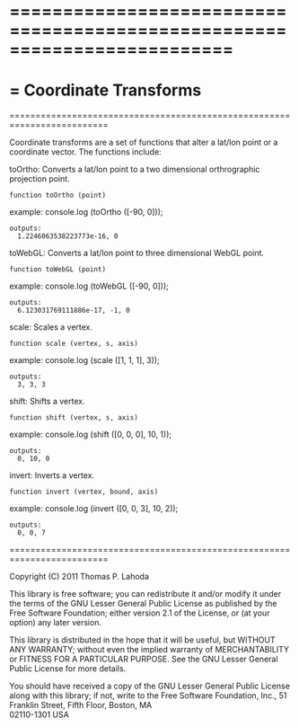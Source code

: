 =========================================================================
=
= Coordinate Transforms
=
=========================================================================

Coordinate transforms are a set of functions that alter a lat/lon point or
a coordinate vector. The functions include:

toOrtho:
    Converts a lat/lon point to a two dimensional orthrographic 
  projection point.

    function toOrtho (point)

  example:
    console.log (toOrtho ([-90, 0]));

    outputs:
      1.2246063538223773e-16, 0


toWebGL:
    Converts a lat/lon point to three dimensional WebGL point.

    function toWebGL (point)

  example:
    console.log (toWebGL ([-90, 0]));

    outputs:
      6.123031769111886e-17, -1, 0


scale:
    Scales a vertex.

    function scale (vertex, s, axis)

  example:
    console.log (scale ([1, 1, 1], 3));

    outputs:
      3, 3, 3


shift:
    Shifts a vertex.

    function shift (vertex, s, axis)

  example:
    console.log (shift ([0, 0, 0], 10, 1));

    outputs:
      0, 10, 0


invert:
    Inverts a vertex.

    function invert (vertex, bound, axis)

  example:
    console.log (invert ([0, 0, 3], 10, 2));

    outputs:
      0, 0, 7


=========================================================================

Copyright (C) 2011 Thomas P. Lahoda

This library is free software; you can redistribute it and/or
modify it under the terms of the GNU Lesser General Public
License as published by the Free Software Foundation; either
version 2.1 of the License, or (at your option) any later version.

This library is distributed in the hope that it will be useful,
but WITHOUT ANY WARRANTY; without even the implied warranty of
MERCHANTABILITY or FITNESS FOR A PARTICULAR PURPOSE.  See the GNU
Lesser General Public License for more details.

You should have received a copy of the GNU Lesser General Public
License along with this library; if not, write to the Free Software
Foundation, Inc., 51 Franklin Street, Fifth Floor, Boston, MA  
02110-1301  USA

